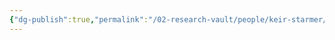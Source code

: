 ```yaml
---
{"dg-publish":true,"permalink":"/02-research-vault/people/keir-starmer/","created":"2025-08-21T16:29:00.782-04:00","updated":"2025-08-21T16:43:26.343-04:00"}
---
```


